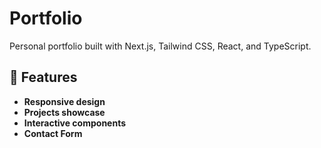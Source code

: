# Portfolio

Personal portfolio built with Next.js, Tailwind CSS, React, and TypeScript.

## 🌟 Features

- **Responsive design**
- **Projects showcase**
- **Interactive components**
- **Contact Form**

